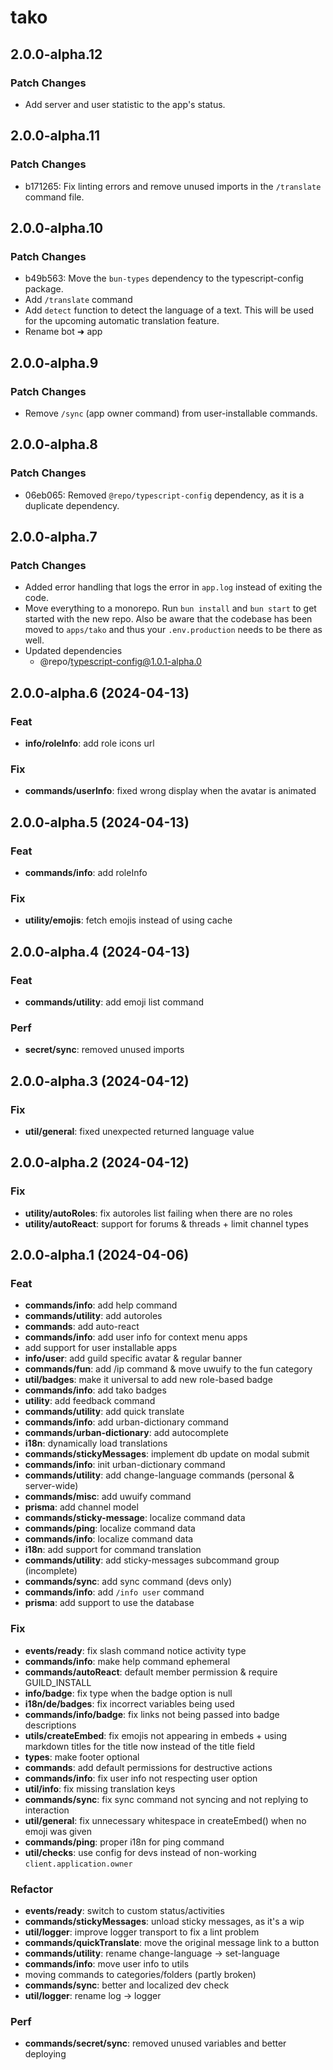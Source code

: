 # tako

## 2.0.0-alpha.12

### Patch Changes

- Add server and user statistic to the app's status.

## 2.0.0-alpha.11

### Patch Changes

- b171265: Fix linting errors and remove unused imports in the `/translate` command file.

## 2.0.0-alpha.10

### Patch Changes

- b49b563: Move the `bun-types` dependency to the typescript-config package.
- Add `/translate` command
- Add `detect` function to detect the language of a text. This will be used for the upcoming automatic translation feature.
- Rename bot ➜ app

## 2.0.0-alpha.9

### Patch Changes

- Remove `/sync` (app owner command) from user-installable commands.

## 2.0.0-alpha.8

### Patch Changes

- 06eb065: Removed `@repo/typescript-config` dependency, as it is a duplicate dependency.

## 2.0.0-alpha.7

### Patch Changes

- Added error handling that logs the error in `app.log` instead of exiting the code.
- Move everything to a monorepo. Run `bun install` and `bun start` to get started with the new repo. Also be aware that the codebase has been moved to `apps/tako` and thus your `.env.production` needs to be there as well.
- Updated dependencies
  - @repo/typescript-config@1.0.1-alpha.0

## 2.0.0-alpha.6 (2024-04-13)

### Feat

- **info/roleInfo**: add role icons url

### Fix

- **commands/userInfo**: fixed wrong display when the avatar is animated

## 2.0.0-alpha.5 (2024-04-13)

### Feat

- **commands/info**: add roleInfo

### Fix

- **utility/emojis**: fetch emojis instead of using cache

## 2.0.0-alpha.4 (2024-04-13)

### Feat

- **commands/utility**: add emoji list command

### Perf

- **secret/sync**: removed unused imports

## 2.0.0-alpha.3 (2024-04-12)

### Fix

- **util/general**: fixed unexpected returned language value

## 2.0.0-alpha.2 (2024-04-12)

### Fix

- **utility/autoRoles**: fix autoroles list failing when there are no roles
- **utility/autoReact**: support for forums & threads + limit channel types

## 2.0.0-alpha.1 (2024-04-06)

### Feat

- **commands/info**: add help command
- **commands/utility**: add autoroles
- **commands**: add auto-react
- **commands/info**: add user info for context menu apps
- add support for user installable apps
- **info/user**: add guild specific avatar & regular banner
- **commands/fun**: add /ip command & move uwuify to the fun category
- **util/badges**: make it universal to add new role-based badge
- **commands/info**: add tako badges
- **utility**: add feedback command
- **commands/utility**: add quick translate
- **commands/info**: add urban-dictionary command
- **commands/urban-dictionary**: add autocomplete
- **i18n**: dynamically load translations
- **commands/stickyMessages**: implement db update on modal submit
- **commands/info**: init urban-dictionary command
- **commands/utility**: add change-language commands (personal & server-wide)
- **commands/misc**: add uwuify command
- **prisma**: add channel model
- **commands/sticky-message**: localize command data
- **commands/ping**: localize command data
- **commands/info**: localize command data
- **i18n**: add support for command translation
- **commands/utility**: add sticky-messages subcommand group (incomplete)
- **commands/sync**: add sync command (devs only)
- **commands/info**: add `/info user` command
- **prisma**: add support to use the database

### Fix

- **events/ready**: fix slash command notice activity type
- **commands/info**: make help command ephemeral
- **commands/autoReact**: default member permission & require GUILD_INSTALL
- **info/badge**: fix type when the badge option is null
- **i18n/de/badges**: fix incorrect variables being used
- **commands/info/badge**: fix links not being passed into badge descriptions
- **utils/createEmbed**: fix emojis not appearing in embeds + using markdown titles for the title now instead of the title field
- **types**: make footer optional
- **commands**: add default permissions for destructive actions
- **commands/info**: fix user info not respecting user option
- **util/info**: fix missing translation keys
- **commands/sync**: fix sync command not syncing and not replying to interaction
- **util/general**: fix unnecessary whitespace in createEmbed() when no emoji was given
- **commands/ping**: proper i18n for ping command
- **util/checks**: use config for devs instead of non-working `client.application.owner`

### Refactor

- **events/ready**: switch to custom status/activities
- **commands/stickyMessages**: unload sticky messages, as it's a wip
- **util/logger**: improve logger transport to fix a lint problem
- **commands/quickTranslate**: move the original message link to a button
- **commands/utility**: rename change-language -> set-language
- **commands/info**: move user info to utils
- moving commands to categories/folders (partly broken)
- **commands/sync**: better and localized dev check
- **util/logger**: rename log -> logger

### Perf

- **commands/secret/sync**: removed unused variables and better deploying
